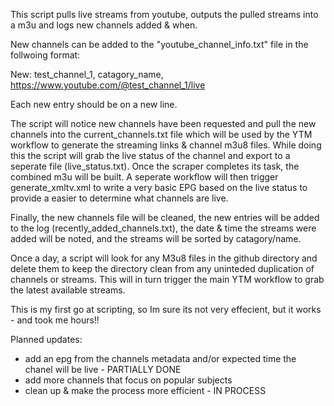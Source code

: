 This script pulls live streams from youtube, outputs the pulled streams into a m3u and logs new channels added & when.

New channels can be added to the "youtube_channel_info.txt" file in the follwoing format:

New: test_channel_1, catagory_name, https://www.youtube.com/@test_channel_1/live

Each new entry should be on a new line. 

The script will notice new channels have been requested and pull the new channels into the current_channels.txt file which will be used by the YTM workflow to generate the streaming links & channel m3u8 files. While doing this the script will grab the live status of the channel and export to a seperate file (live_status.txt).
Once the scraper completes its task, the combined m3u will be built. A seperate workflow will then trigger generate_xmltv.xml to write a very basic EPG based on the live status to provide a easier to determine what channels are live.

Finally, the new channels file will be cleaned, the new entries will be added to the log (recently_added_channels.txt), the date & time the streams were added will be noted, and the streams will be sorted by catagory/name.

Once a day, a script will look for any M3u8 files in the github directory and delete them to keep the directory clean from any uninteded duplication of channels or streams. This will in turn trigger the main YTM workflow to grab the latest available streams.

This is my first go at scripting, so Im sure its not very effecient, but it works - and took me hours!!

Planned updates:
- add an epg from the channels metadata and/or expected time the chanel will be live - PARTIALLY DONE
- add more channels that focus on popular subjects
- clean up & make the process more efficient - IN PROCESS


